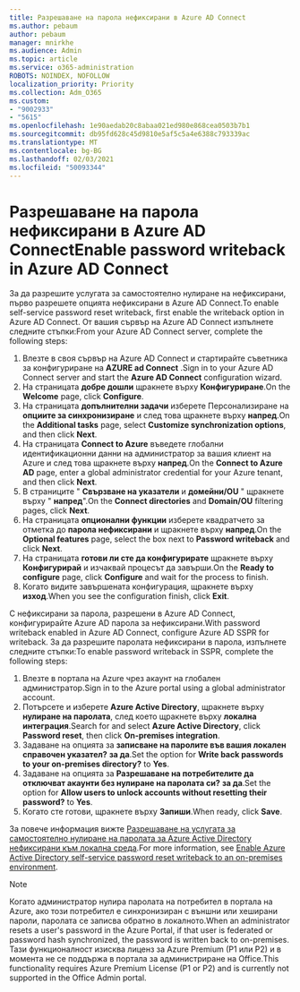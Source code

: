 ```yaml
---
title: Разрешаване на парола нефиксирани в Azure AD Connect
ms.author: pebaum
author: pebaum
manager: mnirkhe
ms.audience: Admin
ms.topic: article
ms.service: o365-administration
ROBOTS: NOINDEX, NOFOLLOW
localization_priority: Priority
ms.collection: Adm_O365
ms.custom:
- "9002933"
- "5615"
ms.openlocfilehash: 1e90aedab20c8abaa021ed980e868cea0503b7b1
ms.sourcegitcommit: db95fd628c45d9810e5af5c5a4e6388c793339ac
ms.translationtype: MT
ms.contentlocale: bg-BG
ms.lasthandoff: 02/03/2021
ms.locfileid: "50093344"
---
```

# <a name="enable-password-writeback-in-azure-ad-connect"></a><span data-ttu-id="63231-102">Разрешаване на парола нефиксирани в Azure AD Connect</span><span class="sxs-lookup"><span data-stu-id="63231-102">Enable password writeback in Azure AD Connect</span></span>

<span data-ttu-id="63231-103">За да разрешите услугата за самостоятелно нулиране на нефиксирани, първо разрешете опцията нефиксирани в Azure AD Connect.</span><span class="sxs-lookup"><span data-stu-id="63231-103">To enable self-service password reset writeback, first enable the writeback option in Azure AD Connect.</span></span> <span data-ttu-id="63231-104">От вашия сървър на Azure AD Connect изпълнете следните стъпки:</span><span class="sxs-lookup"><span data-stu-id="63231-104">From your Azure AD Connect server, complete the following steps:</span></span>

1. <span data-ttu-id="63231-105">Влезте в своя сървър на Azure AD Connect и стартирайте съветника за конфигуриране на **AZURE ad Connect** .</span><span class="sxs-lookup"><span data-stu-id="63231-105">Sign in to your Azure AD Connect server and start the **Azure AD Connect** configuration wizard.</span></span>
2. <span data-ttu-id="63231-106">На страницата **добре дошли** щракнете върху **Конфигуриране**.</span><span class="sxs-lookup"><span data-stu-id="63231-106">On the **Welcome** page, click **Configure**.</span></span>
3. <span data-ttu-id="63231-107">На страницата **допълнителни задачи** изберете Персонализиране на **опциите за синхронизиране** и след това щракнете върху **напред**.</span><span class="sxs-lookup"><span data-stu-id="63231-107">On the **Additional tasks** page, select **Customize synchronization options**, and then click **Next**.</span></span>
4. <span data-ttu-id="63231-108">На страницата **Connect to Azure** въведете глобални идентификационни данни на администратор за вашия клиент на Azure и след това щракнете върху **напред**.</span><span class="sxs-lookup"><span data-stu-id="63231-108">On the **Connect to Azure AD** page, enter a global administrator credential for your Azure tenant, and then click **Next**.</span></span>
5. <span data-ttu-id="63231-109">В страниците " **Свързване на указатели** и **домейни/OU** " щракнете върху " **напред**".</span><span class="sxs-lookup"><span data-stu-id="63231-109">On the **Connect directories** and **Domain/OU** filtering pages, click **Next**.</span></span>
6. <span data-ttu-id="63231-110">На страницата **опционални функции** изберете квадратчето за отметка до **парола нефиксирани** и щракнете върху **напред**.</span><span class="sxs-lookup"><span data-stu-id="63231-110">On the **Optional features** page, select the box next to **Password writeback** and click **Next**.</span></span>
7. <span data-ttu-id="63231-111">На страницата **готови ли сте да конфигурирате** щракнете върху **Конфигурирай** и изчаквай процесът да завърши.</span><span class="sxs-lookup"><span data-stu-id="63231-111">On the **Ready to configure** page, click **Configure** and wait for the process to finish.</span></span>
8. <span data-ttu-id="63231-112">Когато видите завършената конфигурация, щракнете върху **изход**.</span><span class="sxs-lookup"><span data-stu-id="63231-112">When you see the configuration finish, click **Exit**.</span></span>

<span data-ttu-id="63231-113">С нефиксирани за парола, разрешени в Azure AD Connect, конфигурирайте Azure AD парола за нефиксирани.</span><span class="sxs-lookup"><span data-stu-id="63231-113">With password writeback enabled in Azure AD Connect, configure Azure AD SSPR for writeback.</span></span>  <span data-ttu-id="63231-114">За да разрешите паролата нефиксирани в парола, изпълнете следните стъпки:</span><span class="sxs-lookup"><span data-stu-id="63231-114">To enable password writeback in SSPR, complete the following steps:</span></span>

1. <span data-ttu-id="63231-115">Влезте в портала на Azure чрез акаунт на глобален администратор.</span><span class="sxs-lookup"><span data-stu-id="63231-115">Sign in to the Azure portal using a global administrator account.</span></span>
2. <span data-ttu-id="63231-116">Потърсете и изберете **Azure Active Directory**, щракнете върху **нулиране на паролата**, след което щракнете върху **локална интеграция**.</span><span class="sxs-lookup"><span data-stu-id="63231-116">Search for and select **Azure Active Directory**, click **Password reset**, then click **On-premises integration**.</span></span>
3. <span data-ttu-id="63231-117">Задаване на опцията за **записване на паролите във вашия локален справочен указател?** **за да**.</span><span class="sxs-lookup"><span data-stu-id="63231-117">Set the option for **Write back passwords to your on-premises directory?** to **Yes**.</span></span>
4. <span data-ttu-id="63231-118">Задаване на опцията за **Разрешаване на потребителите да отключват акаунти без нулиране на паролата си?** **за да**.</span><span class="sxs-lookup"><span data-stu-id="63231-118">Set the option for **Allow users to unlock accounts without resetting their password?** to **Yes**.</span></span>
5. <span data-ttu-id="63231-119">Когато сте готови, щракнете върху **Запиши**.</span><span class="sxs-lookup"><span data-stu-id="63231-119">When ready, click **Save**.</span></span>

<span data-ttu-id="63231-120">За повече информация вижте [Разрешаване на услугата за самостоятелно нулиране на паролата за Azure Active Directory нефиксирани към локална среда](https://docs.microsoft.com/azure/active-directory/authentication/tutorial-enable-sspr-writeback).</span><span class="sxs-lookup"><span data-stu-id="63231-120">For more information, see [Enable Azure Active Directory self-service password reset writeback to an on-premises environment](https://docs.microsoft.com/azure/active-directory/authentication/tutorial-enable-sspr-writeback).</span></span>

> [!NOTE]
>  <span data-ttu-id="63231-121">Когато администратор нулира паролата на потребител в портала на Azure, ако този потребител е синхронизиран с външни или хеширани пароли, паролата се записва обратно в локалното.</span><span class="sxs-lookup"><span data-stu-id="63231-121">When an administrator resets a user's password in the Azure Portal, if that user is federated or password hash synchronized, the password is written back to on-premises.</span></span> <span data-ttu-id="63231-122">Тази функционалност изисква лиценз за Azure Premium (P1 или P2) и в момента не се поддържа в портала за администриране на Office.</span><span class="sxs-lookup"><span data-stu-id="63231-122">This functionality requires Azure Premium License (P1 or P2) and is currently not supported in the Office Admin portal.</span></span>

